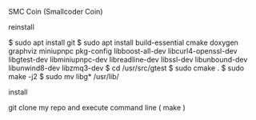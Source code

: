 SMC Coin (Smallcoder Coin)

reinstall

$ sudo apt install git 
$ sudo apt install build-essential cmake doxygen graphviz miniupnpc pkg-config libboost-all-dev libcurl4-openssl-dev libgtest-dev libminiupnpc-dev libreadline-dev libssl-dev libunbound-dev libunwind8-dev libzmq3-dev
$ cd /usr/src/gtest 
$ sudo cmake . 
$ sudo make -j2
$ sudo mv libg* /usr/lib/

install

git clone my repo and execute command line ( make )